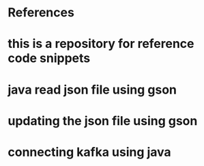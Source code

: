 # References
# this is a repository for reference code snippets
# java read json file using gson
# updating the json file using gson 
# connecting kafka using java
